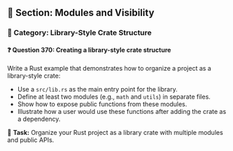 ## 📘 Section: Modules and Visibility  
### 🔹 Category: Library-Style Crate Structure  
#### ❓ Question 370: Creating a library-style crate structure

Write a Rust example that demonstrates how to organize a project as a library-style crate:

- Use a `src/lib.rs` as the main entry point for the library.
- Define at least two modules (e.g., `math` and `utils`) in separate files.
- Show how to expose public functions from these modules.
- Illustrate how a user would use these functions after adding the crate as a dependency.

🔧 **Task:** Organize your Rust project as a library crate with multiple modules and public APIs.
